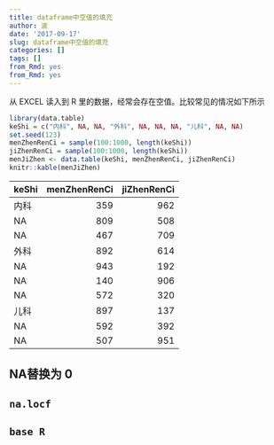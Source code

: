 ```yaml
---
title: dataframe中空值的填充
author: 波
date: '2017-09-17'
slug: dataframe中空值的填充
categories: []
tags: []
from_Rmd: yes
from_Rmd: yes
---
```


从 EXCEL 读入到 R 里的数据，经常会存在空值。比较常见的情况如下所示


```r
library(data.table)
keShi = c("内科", NA, NA, "外科", NA, NA, NA, "儿科", NA, NA)
set.seed(123)
menZhenRenCi = sample(100:1000, length(keShi))
jiZhenRenCi = sample(100:1000, length(keShi))
menJiZhen <- data.table(keShi, menZhenRenCi, jiZhenRenCi)
knitr::kable(menJiZhen)
```



|keShi | menZhenRenCi| jiZhenRenCi|
|:-----|------------:|-----------:|
|内科  |          359|         962|
|NA    |          809|         508|
|NA    |          467|         709|
|外科  |          892|         614|
|NA    |          943|         192|
|NA    |          140|         906|
|NA    |          572|         320|
|儿科  |          897|         137|
|NA    |          592|         392|
|NA    |          507|         951|

## NA替换为 0

## `na.locf`

## `base R`
